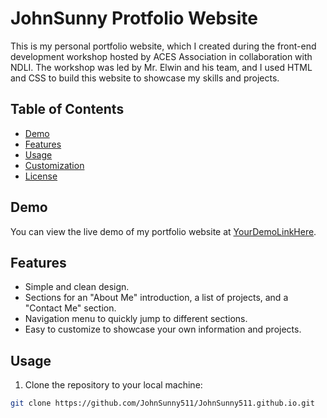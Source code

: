 # JohnSunny Protfolio Website

This is my personal portfolio website, which I created during the front-end development workshop hosted by ACES Association in collaboration with NDLI. The workshop was led by Mr. Elwin and his team, and I used HTML and CSS to build this website to showcase my skills and projects.

## Table of Contents

- [Demo](#demo)
- [Features](#features)
- [Usage](#usage)
- [Customization](#customization)
- [License](#license)

## Demo

You can view the live demo of my portfolio website at [YourDemoLinkHere](https://johnsunny511.github.io/).

## Features

- Simple and clean design.
- Sections for an "About Me" introduction, a list of projects, and a "Contact Me" section.
- Navigation menu to quickly jump to different sections.
- Easy to customize to showcase your own information and projects.

## Usage

1. Clone the repository to your local machine:

```bash
git clone https://github.com/JohnSunny511/JohnSunny511.github.io.git
